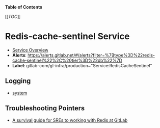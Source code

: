 <!-- MARKER: do not edit this section directly. Edit services/service-catalog.yml then run scripts/generate-docs -->

**Table of Contents**

[[_TOC_]]

#  Redis-cache-sentinel Service
* [Service Overview](https://dashboards.gitlab.net/d/wccEP9Imk/redis)
* **Alerts**: https://alerts.gitlab.net/#/alerts?filter=%7Btype%3D%22redis-cache-sentinel%22%2C%20tier%3D%22db%22%7D
* **Label**: gitlab-com/gl-infra/production~"Service:RedisCacheSentinel"

## Logging

* [system](https://log.gprd.gitlab.net/goto/0b28cb1d20663b4359f8bc05995a22ad)

## Troubleshooting Pointers

* [A survival guide for SREs to working with Redis at GitLab](../redis/redis-survival-guide-for-sres.md)
<!-- END_MARKER -->


<!-- ## Summary -->

<!-- ## Architecture -->

<!-- ## Performance -->

<!-- ## Scalability -->

<!-- ## Availability -->

<!-- ## Durability -->

<!-- ## Security/Compliance -->

<!-- ## Monitoring/Alerting -->

<!-- ## Links to further Documentation -->
